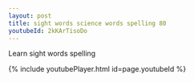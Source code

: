 ```yaml
---
layout: post
title: sight words science words spelling 80
youtubeId: 2kKArTisoDo
---
```

 
 
Learn sight words spelling
 
 
 
 
{% include youtubePlayer.html id=page.youtubeId %}
 
 
